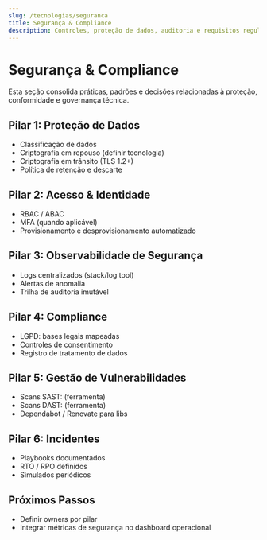 ```yaml
---
slug: /tecnologias/seguranca
title: Segurança & Compliance
description: Controles, proteção de dados, auditoria e requisitos regulatórios
---
```


# Segurança & Compliance

Esta seção consolida práticas, padrões e decisões relacionadas à proteção, conformidade e governança técnica.

## Pilar 1: Proteção de Dados
- Classificação de dados
- Criptografia em repouso (definir tecnologia)
- Criptografia em trânsito (TLS 1.2+)
- Política de retenção e descarte

## Pilar 2: Acesso & Identidade
- RBAC / ABAC
- MFA (quando aplicável)
- Provisionamento e desprovisionamento automatizado

## Pilar 3: Observabilidade de Segurança
- Logs centralizados (stack/log tool)
- Alertas de anomalia
- Trilha de auditoria imutável

## Pilar 4: Compliance
- LGPD: bases legais mapeadas
- Controles de consentimento
- Registro de tratamento de dados

## Pilar 5: Gestão de Vulnerabilidades
- Scans SAST: (ferramenta)
- Scans DAST: (ferramenta)
- Dependabot / Renovate para libs

## Pilar 6: Incidentes
- Playbooks documentados
- RTO / RPO definidos
- Simulados periódicos

## Próximos Passos
- Definir owners por pilar
- Integrar métricas de segurança no dashboard operacional

